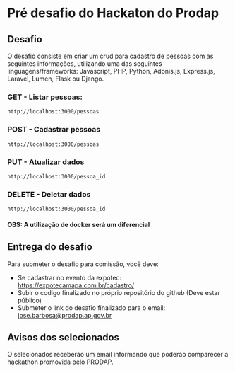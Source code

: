 # Pré desafio do Hackaton do Prodap
   ## Desafio
   O desafio consiste em criar um crud para cadastro de pessoas com as seguintes informações, utilizando uma das seguintes linguagens/frameworks: Javascript, PHP, Python, Adonis.js, Express.js, Laravel, Lumen, Flask ou Django.
   ### GET - Listar pessoas:    
   ``http://localhost:3000/pessoas``
   ### POST - Cadastrar pessoas
   ``http://localhost:3000/pessoas``
   ### PUT - Atualizar dados
   ``http://localhost:3000/pessoa_id``
   ### DELETE - Deletar dados
   ``http://localhost:3000/pessoa_id``
  #### OBS: A utilização de docker será um diferencial
   ## Entrega do desafio
   Para submeter o desafio para comissão, você deve:
   * Se cadastrar no evento da expotec: https://expotecamapa.com.br/cadastro/
   * Subir o codigo finalizado no próprio repositório do github (Deve estar público)
   * Submeter o link do desafio finalizado para o email: jose.barbosa@prodap.ap.gov.br
   ## Avisos dos selecionados
   O selecionados receberão um email informando que poderão comparecer a hackathon promovida pelo PRODAP. 
